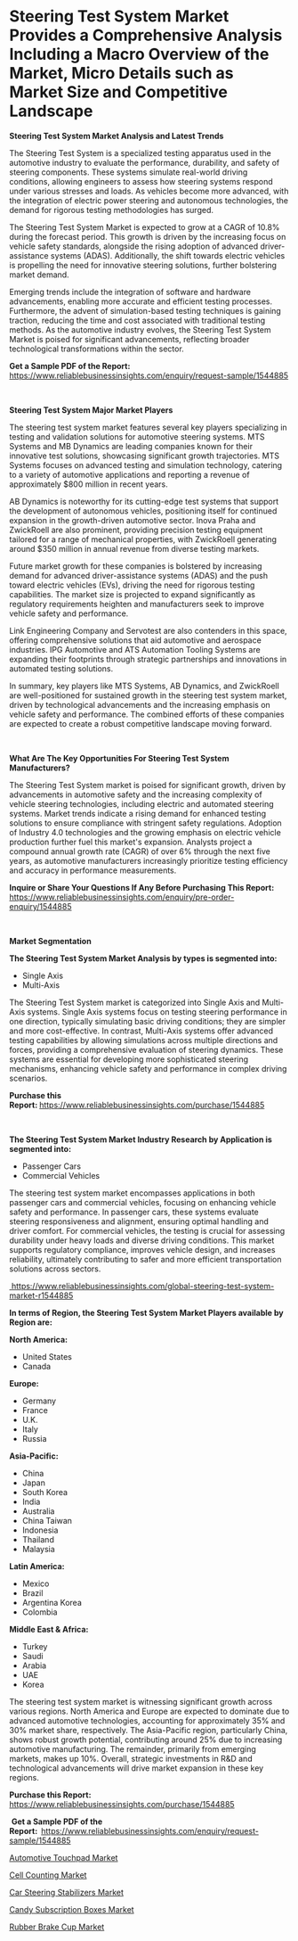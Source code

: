 <p><h1>Steering Test System Market Provides a Comprehensive Analysis Including a Macro Overview of the Market, Micro Details such as Market Size and Competitive Landscape</h1></p><p><strong>Steering Test System Market Analysis and Latest Trends</strong></p>
<p><p>The Steering Test System is a specialized testing apparatus used in the automotive industry to evaluate the performance, durability, and safety of steering components. These systems simulate real-world driving conditions, allowing engineers to assess how steering systems respond under various stresses and loads. As vehicles become more advanced, with the integration of electric power steering and autonomous technologies, the demand for rigorous testing methodologies has surged.</p><p>The Steering Test System Market is expected to grow at a CAGR of 10.8% during the forecast period. This growth is driven by the increasing focus on vehicle safety standards, alongside the rising adoption of advanced driver-assistance systems (ADAS). Additionally, the shift towards electric vehicles is propelling the need for innovative steering solutions, further bolstering market demand.</p><p>Emerging trends include the integration of software and hardware advancements, enabling more accurate and efficient testing processes. Furthermore, the advent of simulation-based testing techniques is gaining traction, reducing the time and cost associated with traditional testing methods. As the automotive industry evolves, the Steering Test System Market is poised for significant advancements, reflecting broader technological transformations within the sector.</p></p>
<p><strong>Get a Sample PDF of the Report:&nbsp;</strong> <a href="https://www.reliablebusinessinsights.com/enquiry/request-sample/1544885?utm_campaign=117&utm_medium=2&utm_source=Github&utm_content=ia&utm_term=03112024&utm_id=steering-test-system">https://www.reliablebusinessinsights.com/enquiry/request-sample/1544885</a></p>
<p>&nbsp;</p>
<p><strong>Steering Test System Major Market Players</strong></p>
<p><p>The steering test system market features several key players specializing in testing and validation solutions for automotive steering systems. MTS Systems and MB Dynamics are leading companies known for their innovative test solutions, showcasing significant growth trajectories. MTS Systems focuses on advanced testing and simulation technology, catering to a variety of automotive applications and reporting a revenue of approximately $800 million in recent years.</p><p>AB Dynamics is noteworthy for its cutting-edge test systems that support the development of autonomous vehicles, positioning itself for continued expansion in the growth-driven automotive sector. Inova Praha and ZwickRoell are also prominent, providing precision testing equipment tailored for a range of mechanical properties, with ZwickRoell generating around $350 million in annual revenue from diverse testing markets.</p><p>Future market growth for these companies is bolstered by increasing demand for advanced driver-assistance systems (ADAS) and the push toward electric vehicles (EVs), driving the need for rigorous testing capabilities. The market size is projected to expand significantly as regulatory requirements heighten and manufacturers seek to improve vehicle safety and performance.</p><p>Link Engineering Company and Servotest are also contenders in this space, offering comprehensive solutions that aid automotive and aerospace industries. IPG Automotive and ATS Automation Tooling Systems are expanding their footprints through strategic partnerships and innovations in automated testing solutions.</p><p>In summary, key players like MTS Systems, AB Dynamics, and ZwickRoell are well-positioned for sustained growth in the steering test system market, driven by technological advancements and the increasing emphasis on vehicle safety and performance. The combined efforts of these companies are expected to create a robust competitive landscape moving forward.</p></p>
<p>&nbsp;</p>
<p><strong>What Are The Key Opportunities For Steering Test System Manufacturers?</strong></p>
<p><p>The Steering Test System market is poised for significant growth, driven by advancements in automotive safety and the increasing complexity of vehicle steering technologies, including electric and automated steering systems. Market trends indicate a rising demand for enhanced testing solutions to ensure compliance with stringent safety regulations. Adoption of Industry 4.0 technologies and the growing emphasis on electric vehicle production further fuel this market's expansion. Analysts project a compound annual growth rate (CAGR) of over 6% through the next five years, as automotive manufacturers increasingly prioritize testing efficiency and accuracy in performance measurements.</p></p>
<p><strong>Inquire or Share Your Questions If Any Before Purchasing This Report:</strong> <a href="https://www.reliablebusinessinsights.com/enquiry/pre-order-enquiry/1544885?utm_campaign=117&utm_medium=2&utm_source=Github&utm_content=ia&utm_term=03112024&utm_id=steering-test-system">https://www.reliablebusinessinsights.com/enquiry/pre-order-enquiry/1544885</a></p>
<p>&nbsp;</p>
<p><strong>Market Segmentation</strong></p>
<p><strong>The Steering Test System Market Analysis by types is segmented into:</strong></p>
<p><ul><li>Single Axis</li><li>Multi-Axis</li></ul></p>
<p><p>The Steering Test System market is categorized into Single Axis and Multi-Axis systems. Single Axis systems focus on testing steering performance in one direction, typically simulating basic driving conditions; they are simpler and more cost-effective. In contrast, Multi-Axis systems offer advanced testing capabilities by allowing simulations across multiple directions and forces, providing a comprehensive evaluation of steering dynamics. These systems are essential for developing more sophisticated steering mechanisms, enhancing vehicle safety and performance in complex driving scenarios.</p></p>
<p><strong>Purchase this Report:&nbsp;</strong><a href="https://www.reliablebusinessinsights.com/purchase/1544885?utm_campaign=117&utm_medium=2&utm_source=Github&utm_content=ia&utm_term=03112024&utm_id=steering-test-system">https://www.reliablebusinessinsights.com/purchase/1544885</a></p>
<p>&nbsp;</p>
<p><strong>The Steering Test System Market Industry Research by Application is segmented into:</strong></p>
<p><ul><li>Passenger Cars</li><li>Commercial Vehicles</li></ul></p>
<p><p>The steering test system market encompasses applications in both passenger cars and commercial vehicles, focusing on enhancing vehicle safety and performance. In passenger cars, these systems evaluate steering responsiveness and alignment, ensuring optimal handling and driver comfort. For commercial vehicles, the testing is crucial for assessing durability under heavy loads and diverse driving conditions. This market supports regulatory compliance, improves vehicle design, and increases reliability, ultimately contributing to safer and more efficient transportation solutions across sectors.</p></p>
<p><a href="https://www.reliablebusinessinsights.com/global-steering-test-system-market-r1544885?utm_campaign=117&utm_medium=2&utm_source=Github&utm_content=ia&utm_term=03112024&utm_id=steering-test-system">&nbsp;https://www.reliablebusinessinsights.com/global-steering-test-system-market-r1544885</a></p>
<p><strong>In terms of Region, the Steering Test System Market Players available by Region are:</strong></p>
<p>
    <p> <strong> North America: </strong>
        <ul>
            <li>United States</li>
            <li>Canada</li>
        </ul>
        </p> 
    <p> <strong> Europe: </strong>
        <ul>
            <li>Germany</li>
            <li>France</li>
            <li>U.K.</li>
            <li>Italy</li>
            <li>Russia</li>
        </ul>
        </p> 
    <p> <strong> Asia-Pacific: </strong>
        <ul>
            <li>China</li>
            <li>Japan</li>
            <li>South Korea</li>
            <li>India</li>
            <li>Australia</li>
            <li>China Taiwan</li>
            <li>Indonesia</li>
            <li>Thailand</li>
            <li>Malaysia</li>
        </ul>
        </p> 
    <p> <strong> Latin America: </strong>
        <ul>
            <li>Mexico</li>
            <li>Brazil</li>
            <li>Argentina Korea</li>
            <li>Colombia</li>
        </ul>
        </p> 
    <p> <strong> Middle East & Africa: </strong>
        <ul>
            <li>Turkey</li>
            <li>Saudi</li>
            <li>Arabia</li>
            <li>UAE</li>
            <li>Korea</li>
        </ul>
    </p>
    </p>
<p><p>The steering test system market is witnessing significant growth across various regions. North America and Europe are expected to dominate due to advanced automotive technologies, accounting for approximately 35% and 30% market share, respectively. The Asia-Pacific region, particularly China, shows robust growth potential, contributing around 25% due to increasing automotive manufacturing. The remainder, primarily from emerging markets, makes up 10%. Overall, strategic investments in R&D and technological advancements will drive market expansion in these key regions.</p></p>
<p><strong>Purchase this Report: </strong><a href="https://www.reliablebusinessinsights.com/purchase/1544885?utm_campaign=117&utm_medium=2&utm_source=Github&utm_content=ia&utm_term=03112024&utm_id=steering-test-system">https://www.reliablebusinessinsights.com/purchase/1544885</a></p>
<p>&nbsp;<strong>Get a Sample PDF of the Report:&nbsp;&nbsp;</strong><a href="https://www.reliablebusinessinsights.com/enquiry/request-sample/1544885?utm_campaign=117&utm_medium=2&utm_source=Github&utm_content=ia&utm_term=03112024&utm_id=steering-test-system">https://www.reliablebusinessinsights.com/enquiry/request-sample/1544885</a></p>
<p><strong></strong></p>
<p><p><a href="https://github.com/ryanbell8967/Market-Research-Report-List-1/blob/main/automotive-touchpad-market.md?utm_campaign=117&utm_medium=2&utm_source=Github&utm_content=ia&utm_term=03112024&utm_id=steering-test-system">Automotive Touchpad Market</a></p><p><a href="https://issuu.com/reportprime-2/docs/cell-counting-market-size-2030.pptx_0c3e769cf88c8c?utm_campaign=117&utm_medium=2&utm_source=Github&utm_content=ia&utm_term=03112024&utm_id=steering-test-system">Cell Counting Market</a></p><p><a href="https://github.com/yoshih12/Market-Research-Report-List-4/blob/main/car-steering-stabilizers-market.md?utm_campaign=117&utm_medium=2&utm_source=Github&utm_content=ia&utm_term=03112024&utm_id=steering-test-system">Car Steering Stabilizers Market</a></p><p><a href="https://www.linkedin.com/pulse/trends-global-candy-subscription-boxes-market-forecast-analysis-dzmie?utm_campaign=117&utm_medium=2&utm_source=Github&utm_content=ia&utm_term=03112024&utm_id=steering-test-system">Candy Subscription Boxes Market</a></p><p><a href="https://www.linkedin.com/pulse/market-insights-global-rubber-brake-cup-forecast-innovation-trends-i7pye?utm_campaign=117&utm_medium=2&utm_source=Github&utm_content=ia&utm_term=03112024&utm_id=steering-test-system">Rubber Brake Cup Market</a></p></p>